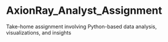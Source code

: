 # AxionRay_Analyst_Assignment
Take-home assignment involving Python-based data analysis, visualizations, and insights

